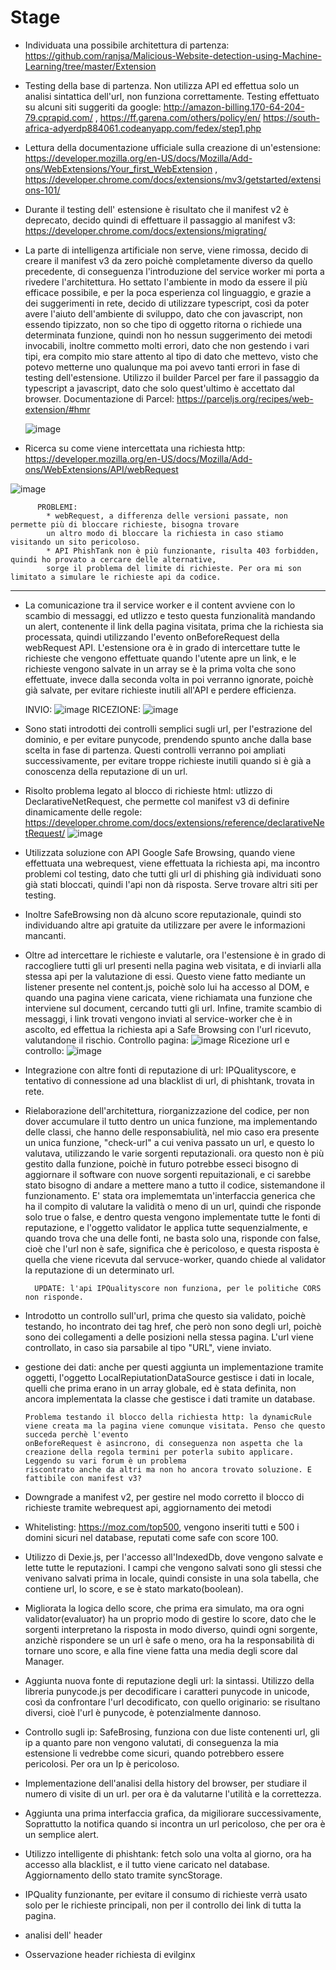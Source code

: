# Stage

- Individuata una possibile architettura di partenza: https://github.com/ranjsa/Malicious-Website-detection-using-Machine-Learning/tree/master/Extension
- Testing della base di partenza. Non utilizza API ed effettua solo un analisi sintattica dell'url, non funziona correttamente. Testing effettuato su alcuni siti suggeriti da google: http://amazon-billing.170-64-204-79.cprapid.com/ , https://ff.garena.com/others/policy/en/
  https://south-africa-adyerdp884061.codeanyapp.com/fedex/step1.php

- Lettura della documentazione ufficiale sulla creazione di un'estensione: https://developer.mozilla.org/en-US/docs/Mozilla/Add-ons/WebExtensions/Your_first_WebExtension , https://developer.chrome.com/docs/extensions/mv3/getstarted/extensions-101/
- Durante il testing dell' estensione è risultato che il manifest v2 è deprecato, decido quindi di effettuare il passaggio al manifest v3: https://developer.chrome.com/docs/extensions/migrating/
- La parte di intelligenza artificiale non serve, viene rimossa, decido di creare il manifest v3 da zero poichè completamente diverso da quello precedente, di conseguenza l'introduzione del service worker mi porta a rivedere l'architettura. Ho settato l'ambiente in modo da essere il più efficace possibile, e per la poca esperienza col linguaggio, e grazie a dei suggerimenti in rete, decido di utilizzare typescript, così da poter avere l'aiuto dell'ambiente di sviluppo, dato che con javascript, non essendo tipizzato, non so che tipo di oggetto ritorna o richiede una determinata funzione, quindi non ho nessun suggerimento dei metodi invocabili, inoltre commetto molti errori, dato che non gestendo i vari tipi, era compito mio stare attento al tipo di dato che mettevo, visto che potevo metterne uno qualunque ma poi avevo tanti errori in fase di testing dell'estensione. Utilizzo il builder Parcel per fare il passaggio da typescript a javascript, dato che solo quest'ultimo è accettato dal browser. Documentazione di Parcel: https://parceljs.org/recipes/web-extension/#hmr

  ![image](https://github.com/SinghProbjot/Stage/assets/102951324/e252faa4-3934-4acf-8b4b-3fadfd025105)

- Ricerca su come viene intercettata una richiesta http: https://developer.mozilla.org/en-US/docs/Mozilla/Add-ons/WebExtensions/API/webRequest

![image](https://github.com/SinghProbjot/Stage/assets/102951324/c564f497-e5b3-4dfa-ab5f-552d89328654)

          PROBLEMI:
            * webRequest, a differenza delle versioni passate, non permette più di bloccare richieste, bisogna trovare
            un altro modo di bloccare la richiesta in caso stiamo visitando un sito pericoloso.
            * API PhishTank non è più funzionante, risulta 403 forbidden, quindi ho provato a cercare delle alternative,
            sorge il problema del limite di richieste. Per ora mi son limitato a simulare le richieste api da codice.

---

- La comunicazione tra il service worker e il content avviene con lo scambio di messaggi, ed utlizzo e testo questa funzionalità mandando un alert, contenente il link della pagina visitata, prima che la richiesta sia processata, quindi utilizzando l'evento onBeforeRequest della webRequest API. L'estensione ora è in grado di intercettare tutte le richieste che vengono effettuate quando l'utente apre un link, e le richieste vengono salvate in un array se è la prima volta che sono effettuate, invece dalla seconda volta in poi verranno ignorate, poichè già salvate, per evitare richieste inutili all'API e perdere efficienza.

  INVIO:
  ![image](https://github.com/SinghProbjot/Stage/assets/102951324/7f89980e-78b6-4835-8962-4c3918fc5e4d)
  RICEZIONE:
  ![image](https://github.com/SinghProbjot/Stage/assets/102951324/7884a8f0-0b71-43c0-b8c6-b49bcc6b622b)

- Sono stati introdotti dei controlli semplici sugli url, per l'estrazione del dominio, e per evitare punycode, prendendo spunto anche dalla base scelta in fase di partenza. Questi controlli verranno poi ampliati successivamente, per evitare troppe richieste inutili quando si è già a conoscenza della reputazione di un url.
- Risolto problema legato al blocco di richieste html: utlizzo di DeclarativeNetRequest, che permette col manifest v3 di definire dinamicamente delle regole: https://developer.chrome.com/docs/extensions/reference/declarativeNetRequest/
  ![image](https://github.com/SinghProbjot/Stage/assets/102951324/fcd24b91-9d68-4110-a7c7-1c1699dc135b)

- Utilizzata soluzione con API Google Safe Browsing, quando viene effettuata una webrequest, viene effettuata la richiesta api, ma incontro problemi col testing, dato che tutti gli url di phishing già individuati sono già stati bloccati, quindi l'api non dà risposta. Serve trovare altri siti per testing.
- Inoltre SafeBrowsing non dà alcuno score reputazionale, quindi sto individuando altre api gratuite da utilizzare per avere le informazioni mancanti.
- Oltre ad intercettare le richieste e valutarle, ora l'estensione è in grado di raccogliere tutti gli url presenti nella pagina web visitata, e di inviarli alla stessa api per la valutazione di essi. Questo viene fatto mediante un listener presente nel content.js, poichè solo lui ha accesso al DOM, e quando una pagina viene caricata, viene richiamata una funzione che interviene sul document, cercando tutti gli url. Infine, tramite scambio di messaggi, i link trovati vengono inviati al service-worker che è in ascolto, ed effettua la richiesta api a Safe Browsing con l'url ricevuto, valutandone il rischio.
  Controllo pagina:
  ![image](https://github.com/SinghProbjot/Stage/assets/102951324/c5aa487d-2916-41ea-9b97-27ae0245401a)
  Ricezione url e controllo:
  ![image](https://github.com/SinghProbjot/Stage/assets/102951324/cc069d4e-6dc9-4cd4-b924-e942a3274dcb)

- Integrazione con altre fonti di reputazione di url: IPQualityscore, e tentativo di connessione ad una blacklist di url, di phishtank, trovata in rete.
- Rielaborazione dell'architettura, riorganizzazione del codice, per non dover accumulare il tutto dentro un unica funzione, ma implementando delle classi, che hanno delle responsabiulità, nel mio caso era presente un unica funzione, "check-url" a cui veniva passato un url, e questo lo valutava, utilizzando le varie sorgenti reputazionali. ora questo non è più gestito dalla funzione, poichè in futuro potrebbe esseci bisogno di aggiornare il software con nuove sorgenti repuitazionali, e ci sarebbe stato bisogno di andare a mettere mano a tutto il codice, sistemandone il funzionamento. E' stata ora implememtata un'interfaccia generica che ha il compito di valutare la validità o meno di un url, quindi che risponde solo true o false, e dentro questa vengono implementate tutte le fonti di reputazione, e l'oggetto validator le applica tutte sequenzialmente, e quando trova che una delle fonti, ne basta solo una, risponde con false, cioè che l'url non è safe, significa che è pericoloso, e questa risposta è quella che viene ricevuta dal servuce-worker, quando chiede al validator la reputazione di un determinato url.

        UPDATE: l'api IPQualityscore non funziona, per le politiche CORS non risponde.

- Introdotto un controllo sull'url, prima che questo sia validato, poichè testando, ho incontrato dei tag href, che però non sono degli url, poichè sono dei collegamenti a delle posizioni nella stessa pagina. L'url viene controllato, in caso sia parsabile al tipo "URL", viene inviato.

- gestione dei dati: anche per questi aggiunta un implementazione tramite oggetti, l'oggetto LocalRepiutationDataSource gestisce i dati in locale, quelli che prima erano in un array globale, ed è stata definita, non ancora implementata la classe che gestisce i dati tramite un database.

      Problema testando il blocco della richiesta http: la dynamicRule viene creata ma la pagina viene comunque visitata. Penso che questo succeda perchè l'evento
      onBeforeRequest è asincrono, di conseguenza non aspetta che la creazione della regola termini per poterla subito applicare. Leggendo su vari forum è un problema
      riscontrato anche da altri ma non ho ancora trovato soluzione. E fattibile con manifest v3?

- Downgrade a manifest v2, per gestire nel modo corretto il blocco di richieste tramite webrequest api, aggiornamento dei metodi

- Whitelisting: https://moz.com/top500, vengono inseriti tutti e 500 i domini sicuri nel database, reputati come safe con score 100.

- Utilizzo di Dexie.js, per l'accesso all'IndexedDb, dove vengono salvate e lette tutte le reputazioni. I campi che vengono salvati sono gli stessi che venivano salvati prima in locale, quindi consiste in una sola tabella, che contiene url, lo score, e se è stato markato(boolean).

- Migliorata la logica dello score, che prima era simulato, ma ora ogni validator(evaluator) ha un proprio modo di gestire lo score, dato che le sorgenti interpretano la risposta in modo diverso, quindi ogni sorgente, anzichè rispondere se un url è safe o meno, ora ha la responsabilità di tornare uno score, e alla fine viene fatta una media degli score dal Manager.

- Aggiunta nuova fonte di reputazione degli url: la sintassi. Utilizzo della libreria punycode.js per decodificare i caratteri punycode in unicode, così da confrontare l'url decodificato, con quello originario: se risultano diversi, cioè l'url è punycode, è potenzialmente dannoso.

- Controllo sugli ip: SafeBrosing, funziona con due liste contenenti url, gli ip a quanto pare non vengono valutati, di conseguenza la mia estensione li vedrebbe come sicuri, quando potrebbero essere pericolosi. Per ora un Ip è pericoloso.

- Implementazione dell'analisi della history del browser, per studiare il numero di visite di un url. per ora è da valutarne l'utilità e la correttezza.

- Aggiunta una prima interfaccia grafica, da migiliorare successivamente, Soprattutto la notifica quando si incontra un url pericoloso, che per ora è un semplice alert.

- Utilizzo intelligente di phishtank: fetch solo una volta al giorno, ora ha accesso alla blacklist, e il tutto viene caricato nel database. Aggiornamento dello stato tramite syncStorage.

- IPQuality funzionante, per evitare il consumo di richieste verrà usato solo per le richieste principali, non per il controllo dei link di tutta la pagina.

- analisi dell' header

- Osservazione header richiesta di evilginx
